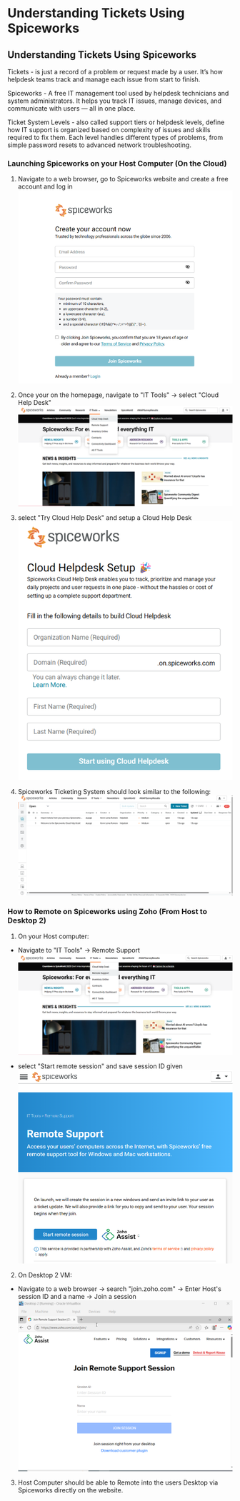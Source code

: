 # Understanding Tickets Using Spiceworks

## Understanding Tickets Using Spiceworks
Tickets - is just a record of a problem or request made by a user.
It’s how helpdesk teams track and manage each issue from start to finish.

Spiceworks - A free IT management tool used by helpdesk technicians and system administrators. It helps you track IT issues, manage devices, and communicate with users — all in one place.

Ticket System Levels - also called support tiers or helpdesk levels, define how IT support is organized based on complexity of issues and skills required to fix them. Each level handles different types of problems, from simple password resets to advanced network troubleshooting.

### Launching Spiceworks on your Host Computer (On the Cloud)

1. Navigate to a web browser, go to Spiceworks website and create a free account and log in
![Spiceworks Launch](./screenshots/spiceworks-launch.png)

2. Once your on the homepage, navigate to "IT Tools" -> select "Cloud Help Desk"
![Spiceworks Launch](./screenshots/spiceworks-launch-2.png)

3. select "Try Cloud Help Desk" and setup a Cloud Help Desk
![Spiceworks Launch](./screenshots/spiceworks-launch-3.png)

4. Spiceworks Ticketing System should look similar to the following:
![Spiceworks Launch](./screenshots/spiceworks-launch-4.png)

### How to Remote on Spiceworks using Zoho (From Host to Desktop 2)

1. On your Host computer: 
- Navigate to "IT Tools" -> Remote Support
![Spiceworks Remote Session](./screenshots/spiceworks-remote-session.png)

- select "Start remote session" and save session ID given
![Spiceworks Remote Session](./screenshots/spiceworks-remote-session-2.png)

2. On Desktop 2 VM: 
- Navigate to a web browser -> search "join.zoho.com" -> Enter Host's session ID and a name -> Join a session
![Spiceworks Remote Session](./screenshots/spiceworks-remote-session-3.png)

3. Host Computer should be able to Remote into the users Desktop via Spiceworks directly on the website.

